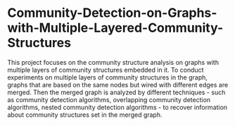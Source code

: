 # Community-Detection-on-Graphs-with-Multiple-Layered-Community-Structures
This project focuses on the community structure analysis on graphs with multiple layers of community structures embedded in it. To conduct experiments on multiple layers of community structures in the graph, graphs that are based on the same nodes but wired with different edges are merged. Then the merged graph is analyzed by different techniques - such as community detection algorithms, overlapping community detection algorithms, nested community detection algorithms - to recover information about community structures set in the merged graph.

